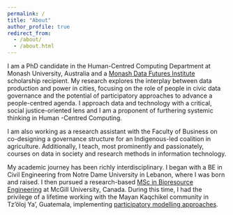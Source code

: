 ```yaml
---
permalink: /
title: "About"
author_profile: true
redirect_from: 
  - /about/
  - /about.html
---
```


I am a PhD candidate in the Human-Centred Computing Department at Monash University, Australia and a [Monash Data Futures Institute](https://www.monash.edu/data-futures-institute/about-us/people/monash-data-futures-institute-phd-students) scholarship recipient. My research explores the interplay between data production and power in cities, focusing on the role of people in civic data governance and the potential of participatory approaches to advance a people-centred agenda. I approach data and technology with a critical, social justice-oriented lens and I am a proponent of furthering systemic thinking in Human -Centred Computing. 

I am also working as a research assistant with the Faculty of Business on co-designing a governance structure for an Indigenous-led coalition in agriculture. Additionally, I teach, most prominently and passionately, courses on data in society and research methods in information technology.

My academic journey has been richly interdisciplinary. I began with a BE in Civil Engineering from Notre Dame University in Lebanon, where I was born and raised. I then pursued a research-based [MSc in Bioresource Engineering](https://www.mcgill.ca/bioeng/faculty-and-staff/academic-staff/jan-adamowski/research-team) at McGill University, Canada. During this time, I had the privilege of a lifetime working with the Mayan Kaqchikel community in Tz’öloj Ya’, Guatemala, implementing [participatory modelling approaches](https://hess.copernicus.org/articles/25/1283/2021/hess-25-1283-2021.html). 

